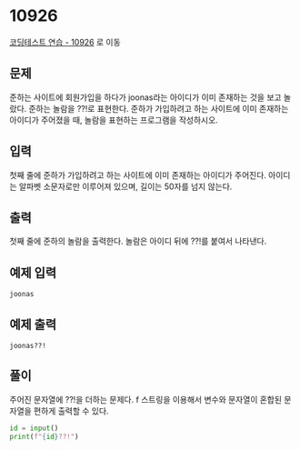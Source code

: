# 10926

[코딩테스트 연습 - 10926][1] 로 이동

## 문제

준하는 사이트에 회원가입을 하다가 joonas라는 아이디가 이미 존재하는 것을 보고 놀랐다. 준하는 놀람을 ??!로 표현한다. 준하가 가입하려고 하는 사이트에 이미 존재하는 아이디가 주어졌을 때, 놀람을 표현하는 프로그램을 작성하시오.

## 입력

첫째 줄에 준하가 가입하려고 하는 사이트에 이미 존재하는 아이디가 주어진다. 아이디는 알파벳 소문자로만 이루어져 있으며, 길이는 50자를 넘지 않는다.

## 출력

첫째 줄에 준하의 놀람을 출력한다. 놀람은 아이디 뒤에 ??!를 붙여서 나타낸다.

## 예제 입력

```
joonas
```

## 예제 출력

```
joonas??!
```

## 풀이

주어진 문자열에 ??!을 더하는 문제다.
f 스트링을 이용해서 변수와 문자열이 혼합된 문자열을 편하게 출력할 수 있다.

```python
id = input()
print(f"{id}??!")

```

[1]: https://www.acmicpc.net/problem/10926
